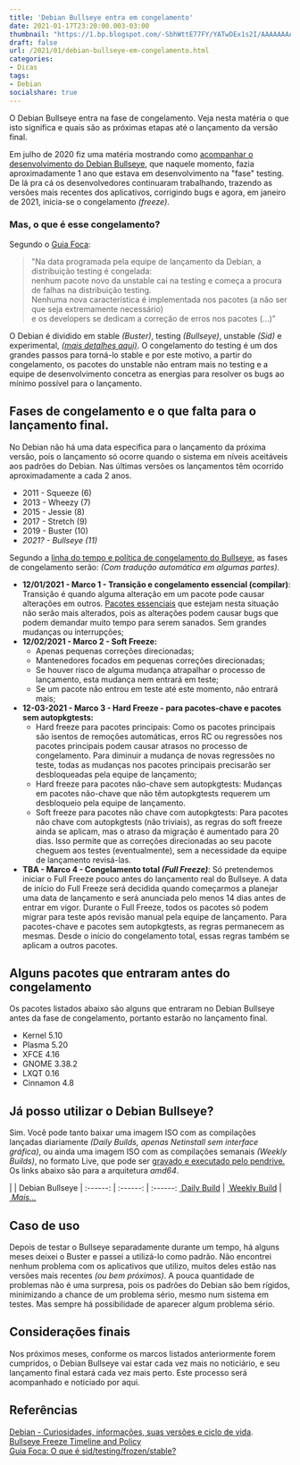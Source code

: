 ```yaml
---
title: 'Debian Bullseye entra em congelamento'
date: 2021-01-17T23:20:00.003-03:00
thumbnail: "https://1.bp.blogspot.com/-SbhWttE77FY/YATwDEx1s2I/AAAAAAAARio/QqJhOMdH7GApMYaM8L2luokkz0GkezY2wCNcBGAsYHQ/s16000/Bullseye-Freeze.png"
draft: false
url: /2021/01/debian-bullseye-em-congelamento.html
categories:
- Dicas
tags: 
- Debian
socialshare: true
---
```


O Debian Bullseye entra na fase de congelamento. Veja nesta matéria o que isto significa e quais são as próximas etapas até o lançamento da versão final.
 

<!--more-->


Em julho de 2020 fiz uma matéria mostrando como [acompanhar o desenvolvimento do Debian Bullseye](https://info.wsouza.com.br/2020/07/acompanhe-o-desenvolvimento-do-debian-bullseye.html), que naquele momento, fazia aproximadamente 1 ano que estava em desenvolvimento na "fase" testing. De lá pra cá os desenvolvedores continuaram trabalhando, trazendo as versões mais recentes dos aplicativos, corrigindo bugs e agora, em janeiro de 2021, inicia-se o congelamento _(freeze)_.  
  

### Mas, o que é esse congelamento?

  
Segundo o [Guia Foca](https://www.guiafoca.org/guiaonline/avancado/ch07s03.html):  

> "Na data programada pela equipe de lançamento da Debian, a distribuição testing é congelada:  
nenhum pacote novo da unstable cai na testing e começa a procura de falhas na distribuição testing.  
Nenhuma nova característica é implementada nos pacotes (a não ser que seja extremamente necessário)  
e os developers se dedicam a correção de erros nos pacotes (...)"
  
O Debian é dividido em stable _(Buster)_, testing _(Bullseye)_, unstable _(Sid)_ e experimental, [_(mais detalhes aqui)_](https://info.wsouza.com.br/2019/07/debian-curiosidades-informacoes-suas-versoes-e-ciclo-de-vida.html). O congelamento do testing é um dos grandes passos para torná-lo stable e por este motivo, a partir do congelamento, os pacotes do unstable não entram mais no testing e a equipe de desenvolvimento concetra as energias para resolver os bugs ao mínimo possível para o lançamento.  
  

## Fases de congelamento e o que falta para o lançamento final.

  
No Debian não há uma data especifica para o lançamento da próxima versão, pois o lançamento só ocorre quando o sistema em níveis aceitáveis aos padrões do Debian. Nas últimas versões os lançamentos têm ocorrido aproximadamente a cada 2 anos.  

*   2011 - Squeeze (6)
*   2013 - Wheezy (7)
*   2015 - Jessie (8)
*   2017 - Stretch (9)
*   2019 - Buster (10)
*   _2021? - Bullseye (11)_

Segundo a [linha do tempo e política de congelamento do Bullseye](https://release.debian.org/bullseye/freeze_policy.html), as fases de congelamento serão: _(Com tradução automática em algumas partes)._  

*   **12/01/2021 - Marco 1 - Transição e congelamento essencial (compilar)**: Transição é quando alguma alteração em um pacote pode causar alterações em outros. [Pacotes essenciais](https://release.debian.org/bullseye/essential-and-build-essential.txt) que estejam nesta situação não serão mais alterados, pois as alterações podem causar bugs que podem demandar muito tempo para serem sanados. Sem grandes mudanças ou interrupções;
*   **12/02/2021 - Marco 2 - Soft Freeze:**
    *   Apenas pequenas correções direcionadas;
    *   Mantenedores focados em pequenas correções direcionadas;
    *   Se houver risco de alguma mudança atrapalhar o processo de lançamento, esta mudança nem entrará em teste;
    *   Se um pacote não entrou em teste até este momento, não entrará mais;
*   **12-03-2021 - Marco 3 - Hard Freeze - para pacotes-chave e pacotes sem autopkgtests:**
    *   Hard freeze para pacotes principais: Como os pacotes principais são isentos de remoções automáticas, erros RC ou regressões nos pacotes principais podem causar atrasos no processo de congelamento. Para diminuir a mudança de novas regressões no teste, todas as mudanças nos pacotes principais precisarão ser desbloqueadas pela equipe de lançamento;
    *   Hard freeze para pacotes não-chave sem autopkgtests: Mudanças em pacotes não-chave que não têm autopkgtests requerem um desbloqueio pela equipe de lançamento.
    *   Soft freeze para pacotes não chave com autopkgtests: Para pacotes não chave com autopkgtests (não triviais), as regras do soft freeze ainda se aplicam, mas o atraso da migração é aumentado para 20 dias. Isso permite que as correções direcionadas ao seu pacote cheguem aos testes (eventualmente), sem a necessidade da equipe de lançamento revisá-las.
*   **TBA - Marco 4 - Congelamento total _(Full Freeze)_**: Só pretendemos iniciar o Full Freeze pouco antes do lançamento real do Bullseye. A data de início do Full Freeze será decidida quando começarmos a planejar uma data de lançamento e será anunciada pelo menos 14 dias antes de entrar em vigor. Durante o Full Freeze, todos os pacotes só podem migrar para teste após revisão manual pela equipe de lançamento. Para pacotes-chave e pacotes sem autopkgtests, as regras permanecem as mesmas. Desde o início do congelamento total, essas regras também se aplicam a outros pacotes.

  

## Alguns pacotes que entraram antes do congelamento

  
Os pacotes listados abaixo são alguns que entraram no Debian Bullseye antes da fase de congelamento, portanto estarão no lançamento final.

*   Kernel 5.10
*   Plasma 5.20
*   XFCE 4.16
*   GNOME 3.38.2
*   LXQT 0.16
*   Cinnamon 4.8

  

## Já posso utilizar o Debian Bullseye?

  
Sim. Você pode tanto baixar uma imagem ISO com as compilações lançadas diariamente _(Daily Builds, apenas Netinstall sem interface gráfica)_, ou ainda uma imagem ISO com as compilações semanais _(Weekly Builds)_, no formato Live, que pode ser [gravado e executado pelo pendrive.](https://info.wsouza.com.br/2020/04/3-maneiras-de-gravar-uma-imagem-iso-num-pendrive-utilizando-linux.html) Os links abaixo são para a arquitetura _amd64_.  
  

| | Debian Bullseye |
:------: | :------: | :------:
[ Daily Build](https://cdimage.debian.org/cdimage/daily-builds/daily/arch-latest/amd64/iso-cd/debian-testing-amd64-netinst.iso) | [ Weekly Build](https://cdimage.debian.org/cdimage/weekly-live-builds/amd64/iso-hybrid/debian-live-testing-amd64-gnome.iso) | [ _Mais..._](https://cdimage.debian.org/cdimage/weekly-live-builds/)

## Caso de uso

  
Depois de testar o Bullseye separadamente durante um tempo, há alguns meses deixei o Buster e passei a utilizá-lo como padrão. Não encontrei nenhum problema com os aplicativos que utilizo, muitos deles estão nas versões mais recentes _(ou bem próximos)_. A pouca quantidade de problemas não é uma surpresa, pois os padrões do Debian são bem rígidos, minimizando a chance de um problema sério, mesmo num sistema em testes. Mas sempre há possibilidade de aparecer algum problema sério.  
  

## Considerações finais

  
Nos próximos meses, conforme os marcos listados anteriormente forem cumpridos, o Debian Bullseye vai estar cada vez mais no noticiário, e seu lançamento final estará cada vez mais perto. Este processo será acompanhado e noticiado por aqui.  
  

## Referências

  
[Debian - Curiosidades, informações, suas versões e ciclo de vida](https://info.wsouza.com.br/2019/07/debian-curiosidades-informacoes-suas-versoes-e-ciclo-de-vida.html).  
[Bullseye Freeze Timeline and Policy](https://release.debian.org/bullseye/freeze_policy.html)  
[Guia Foca: O que é sid/testing/frozen/stable?](https://www.guiafoca.org/guiaonline/avancado/ch07s03.html)
